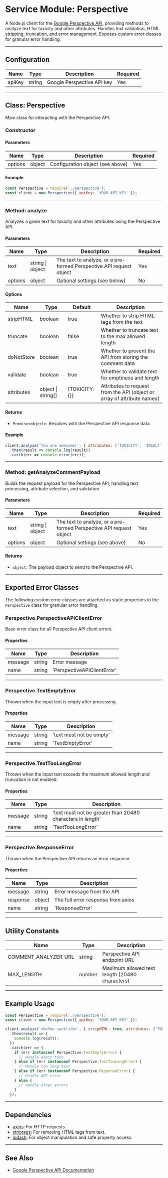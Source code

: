 # Service Module: Perspective

A Node.js client for the [Google Perspective API](https://www.perspectiveapi.com/), providing methods to analyze text for toxicity and other attributes. Handles text validation, HTML stripping, truncation, and error management. Exposes custom error classes for granular error handling.

---

## Configuration

| Name      | Type   | Description                          | Required |
|-----------|--------|--------------------------------------|----------|
| apiKey    | string | Google Perspective API key           | Yes      |

---

## Class: Perspective

Main class for interacting with the Perspective API.

### Constructor

#### Parameters

| Name    | Type   | Description                        | Required |
|---------|--------|------------------------------------|----------|
| options | object | Configuration object (see above)   | Yes      |

#### Example

```javascript
const Perspective = require('./perspective');
const client = new Perspective({ apiKey: 'YOUR_API_KEY' });
```

---

### Method: analyze

Analyzes a given text for toxicity and other attributes using the Perspective API.

#### Parameters

| Name    | Type    | Description                                                                 | Required |
|---------|---------|-----------------------------------------------------------------------------|----------|
| text    | string &#124; object | The text to analyze, or a pre-formed Perspective API request object | Yes      |
| options | object  | Optional settings (see below)                                               | No       |

#### Options

| Name         | Type     | Default | Description                                                                 |
|--------------|----------|---------|-----------------------------------------------------------------------------|
| stripHTML    | boolean  | true    | Whether to strip HTML tags from the text                                    |
| truncate     | boolean  | false   | Whether to truncate text to the max allowed length                          |
| doNotStore   | boolean  | true    | Whether to prevent the API from storing the comment data                    |
| validate     | boolean  | true    | Whether to validate text for emptiness and length                           |
| attributes   | object &#124; string[] | {TOXICITY: {}} | Attributes to request from the API (object or array of attribute names) |

#### Returns

- `Promise<object>`: Resolves with the Perspective API response data.

#### Example

```javascript
client.analyze('You are awesome!', { attributes: ['TOXICITY', 'INSULT'] })
  .then(result => console.log(result))
  .catch(err => console.error(err));
```

---

### Method: getAnalyzeCommentPayload

Builds the request payload for the Perspective API, handling text processing, attribute selection, and validation.

#### Parameters

| Name    | Type    | Description                                                                 | Required |
|---------|---------|-----------------------------------------------------------------------------|----------|
| text    | string &#124; object | The text to analyze, or a pre-formed Perspective API request object | Yes      |
| options | object  | Optional settings (see above)                                               | No       |

#### Returns

- `object`: The payload object to send to the Perspective API.

---

## Exported Error Classes

The following custom error classes are attached as static properties to the `Perspective` class for granular error handling.

### Perspective.PerspectiveAPIClientError

Base error class for all Perspective API client errors.

#### Properties

| Name    | Type   | Description                |
|---------|--------|----------------------------|
| message | string | Error message              |
| name    | string | 'PerspectiveAPIClientError'|

---

### Perspective.TextEmptyError

Thrown when the input text is empty after processing.

#### Properties

| Name    | Type   | Description                |
|---------|--------|----------------------------|
| message | string | 'text must not be empty'   |
| name    | string | 'TextEmptyError'           |

---

### Perspective.TextTooLongError

Thrown when the input text exceeds the maximum allowed length and truncation is not enabled.

#### Properties

| Name    | Type   | Description                                      |
|---------|--------|--------------------------------------------------|
| message | string | 'text must not be greater than 20480 characters in length' |
| name    | string | 'TextTooLongError'                               |

---

### Perspective.ResponseError

Thrown when the Perspective API returns an error response.

#### Properties

| Name     | Type   | Description                        |
|----------|--------|------------------------------------|
| message  | string | Error message from the API          |
| response | object | The full error response from axios  |
| name     | string | 'ResponseError'                    |

---

## Utility Constants

| Name                  | Type    | Description                                      |
|-----------------------|---------|--------------------------------------------------|
| COMMENT_ANALYZER_URL  | string  | Perspective API endpoint URL                     |
| MAX_LENGTH            | number  | Maximum allowed text length (20480 characters)   |

---

## Example Usage

```javascript
const Perspective = require('./perspective');
const client = new Perspective({ apiKey: 'YOUR_API_KEY' });

client.analyze('<b>You suck!</b>', { stripHTML: true, attributes: ['TOXICITY'] })
  .then(result => {
    console.log(result);
  })
  .catch(err => {
    if (err instanceof Perspective.TextEmptyError) {
      // Handle empty text
    } else if (err instanceof Perspective.TextTooLongError) {
      // Handle too long text
    } else if (err instanceof Perspective.ResponseError) {
      // Handle API error
    } else {
      // Handle other errors
    }
  });
```

---

## Dependencies

- [axios](https://www.npmjs.com/package/axios): For HTTP requests.
- [striptags](https://www.npmjs.com/package/striptags): For removing HTML tags from text.
- [lodash](https://www.npmjs.com/package/lodash): For object manipulation and safe property access.

---

## See Also

- [Google Perspective API Documentation](https://developers.perspectiveapi.com/s/docs)
